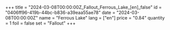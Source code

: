 +++
title = "2024-03-08T00:00:00Z_Fallout_Ferrous_Lake_[en]_false"
id = "0406ff96-419b-44bc-b836-a39eaa55ae78"
date = "2024-03-08T00:00:00Z"
name = "Ferrous Lake"
lang = ["en"]
price = "0.84"
quantity = 1
foil = false
set = "Fallout"
+++
